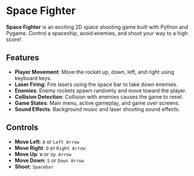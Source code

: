 # Space Fighter

**Space Fighter** is an exciting 2D space shooting game built with Python and Pygame. Control a spaceship, avoid enemies, and shoot your way to a high score!

## Features

- **Player Movement**: Move the rocket up, down, left, and right using keyboard keys.
- **Laser Firing**: Fire lasers using the space bar to take down enemies.
- **Enemies**: Enemy rockets spawn randomly and move toward the player.
- **Collision Detection**: Collision with enemies causes the game to reset.
- **Game States**: Main menu, active gameplay, and game over screens.
- **Sound Effects**: Background music and laser shooting sound effects.

## Controls

- **Move Left**: `A` or `Left Arrow`
- **Move Right**: `D` or `Right Arrow`
- **Move Up**: `W` or `Up Arrow`
- **Move Down**: `S` or `Down Arrow`
- **Shoot**: `Spacebar`

